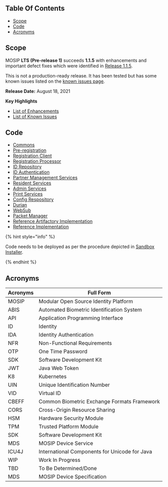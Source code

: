 ## Table Of Contents

- [Scope](#scope)
- [Code](#code)
- [Acronyms](#acronyms)

## Scope
MOSIP **LTS (Pre-release 1)** succeeds **1.1.5** with enhancements and important defect fixes which were identified in [Release 1.1.5](Release-Notes-1.1.5.md#list-of-known-issues).

This is not a production-ready release. It has been tested but has some known issues listed on the [known issues page](Release-Notes-LTS-RC1-Known-Issues.md).

**Release Date:** August 18, 2021

**Key Highlights**

* [List of Enhancements](Release-Notes-LTS-RC1-Enhancements.md)
* [List of Known Issues](Release-Notes-LTS-RC1-Known-Issues.md)

## Code

* [Commons](https://github.com/mosip/commons/tree/v1.2.0-rc1)
* [Pre-registration](https://github.com/mosip/pre-registration/tree/v1.2.0-rc1)
* [Registration Client](https://github.com/mosip/registration-client/tree/v1.2.0-rc1)
* [Registration Processor](https://github.com/mosip/registration/tree/v1.2.0-rc1)
* [ID Repository](https://github.com/mosip/id-repository/tree/v1.2.0-rc1)
* [ID Authentication](https://github.com/mosip/id-authentication/tree/v1.2.0-rc1)
* [Partner Management Services](https://github.com/mosip/partner-management-services/tree/v1.2.0-rc1)
* [Resident Services](https://github.com/mosip/resident-services/tree/v1.2.0-rc1)
* [Admin Services](https://github.com/mosip/admin-services/tree/v1.2.0-rc1)
* [Print Services](https://github.com/mosip/print/tree/v1.2.0-rc1)
* [Config Respository](https://github.com/mosip/mosip-config/tree/v1.2.0-rc1)
* [Durian](https://github.com/mosip/durian/tree/v1.2.0-rc1)
* [WebSub](https://github.com/mosip/websub/releases/tree/v1.2.0-rc1)
* [Packet Manager](https://github.com/mosip/packet-manager/tree/v1.2.0-rc1)
* [Reference Artifactory Implementation](https://github.com/mosip/artifactory-ref-impl/tree/1.2.0-rc1)
* [Reference Implementation](https://github.com/mosip/mosip-ref-impl/tree/v1.2.0-rc1)

{% hint style="info" %}

Code needs to be deployed as per the procedure depicted in [Sandbox Installer](https://github.com/mosip/mosip-infra/blob/v1.2.0-rc1/deployment/sandbox-v2/).

{% endhint %}

## Acronyms

Acronyms | Full Form
----------|-----------
MOSIP | Modular Open Source Identity Platform
ABIS | Automated Biometric Identification System
API | Application Programming Interface
ID | Identity
IDA | Identity Authentication
NFR | Non-Functional Requirements
OTP | One Time Password
SDK | Software Development Kit
JWT | Java Web Token
K8 | Kubernetes
UIN | Unique Identification Number
VID | Virtual ID
CBEFF | Common Biometric Exchange Formats Framework
CORS | Cross-Origin Resource Sharing
HSM | Hardware Security Module
TPM | Trusted Platform Module
SDK | Software Development Kit
MDS | MOSIP Device Service
ICU4J | International Components for Unicode for Java
WIP | Work In Progress
TBD | To Be Determined/Done
MDS | MOSIP Device Specification
